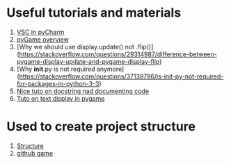# Useful tutorials and materials
1. [VSC in pyCharm](https://www.youtube.com/watch?v=jFnYQbUZQlA)
2. [pyGame overview](https://realpython.com/pygame-a-primer/)
3. [Why we should use display.update() not .flip()] (https://stackoverflow.com/questions/29314987/difference-between-pygame-display-update-and-pygame-display-flip)
4. [Why __init__.py is not required anymore] (https://stackoverflow.com/questions/37139786/is-init-py-not-required-for-packages-in-python-3-3)
5. [Nice tuto on docstring nad documenting code](https://www.youtube.com/watch?v=JQ8RQru-Y9Y)
6. [Tuto on text display in pygame ](https://pygame.readthedocs.io/en/latest/4_text/text.html)

# Used to create project structure 
1. <a href="https://python-forum.io/Thread-PyGame-Structure-and-Organizing-part-8"> Structure</a>
2. <a href="https://github.com/metulburr/ShooterGame/tree/moved_main_loop_into_data">github game </a> 

